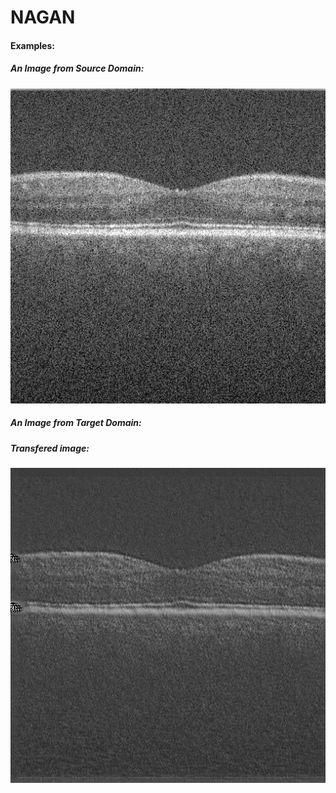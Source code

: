 # NAGAN

#### Examples:

##### An Image from Source Domain:

![source](Group1_Volume2-6_orginal.png)


##### An Image from Target Domain:


##### Transfered image:

![source](Group1_Volume2-6.png)




